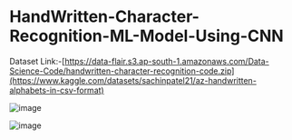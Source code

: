 # HandWritten-Character-Recognition-ML-Model-Using-CNN
Dataset Link:-[https://data-flair.s3.ap-south-1.amazonaws.com/Data-Science-Code/handwritten-character-recognition-code.zip](https://www.kaggle.com/datasets/sachinpatel21/az-handwritten-alphabets-in-csv-format)

![image](https://github.com/user-attachments/assets/26cf1057-e256-4659-8b6f-52e612349ec2)

![image](https://github.com/user-attachments/assets/494b2c7d-961e-4bb3-96cb-383fe2229e6a)




